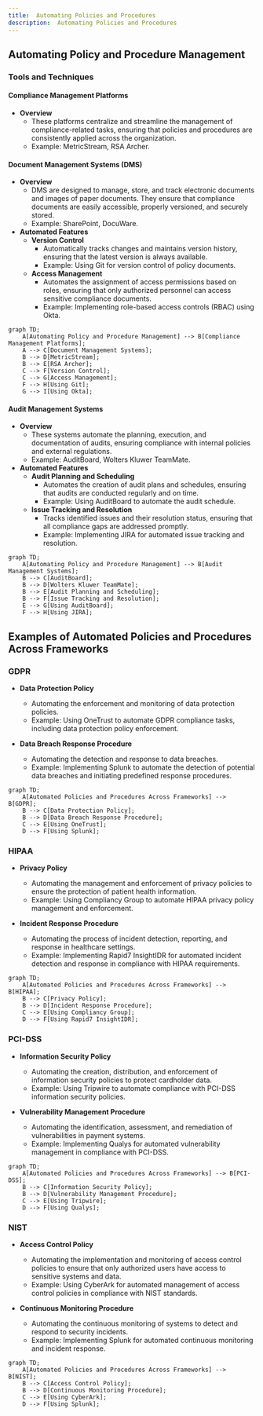 ```yaml
---
title:  Automating Policies and Procedures
description:  Automating Policies and Procedures
---
```





## Automating Policy and Procedure Management

### Tools and Techniques

#### Compliance Management Platforms
- **Overview**
  - These platforms centralize and streamline the management of compliance-related tasks, ensuring that policies and procedures are consistently applied across the organization.
  - Example: MetricStream, RSA Archer.

#### Document Management Systems (DMS)
- **Overview**
  - DMS are designed to manage, store, and track electronic documents and images of paper documents. They ensure that compliance documents are easily accessible, properly versioned, and securely stored.
  - Example: SharePoint, DocuWare.
- **Automated Features**
  - **Version Control**
    - Automatically tracks changes and maintains version history, ensuring that the latest version is always available.
    - Example: Using Git for version control of policy documents.
  - **Access Management**
    - Automates the assignment of access permissions based on roles, ensuring that only authorized personnel can access sensitive compliance documents.
    - Example: Implementing role-based access controls (RBAC) using Okta.

```mermaid
graph TD;
    A[Automating Policy and Procedure Management] --> B[Compliance Management Platforms];
    A --> C[Document Management Systems];
    B --> D[MetricStream];
    B --> E[RSA Archer];
    C --> F[Version Control];
    C --> G[Access Management];
    F --> H[Using Git];
    G --> I[Using Okta];
```

#### Audit Management Systems
- **Overview**
  - These systems automate the planning, execution, and documentation of audits, ensuring compliance with internal policies and external regulations.
  - Example: AuditBoard, Wolters Kluwer TeamMate.
- **Automated Features**
  - **Audit Planning and Scheduling**
    - Automates the creation of audit plans and schedules, ensuring that audits are conducted regularly and on time.
    - Example: Using AuditBoard to automate the audit schedule.
  - **Issue Tracking and Resolution**
    - Tracks identified issues and their resolution status, ensuring that all compliance gaps are addressed promptly.
    - Example: Implementing JIRA for automated issue tracking and resolution.

```mermaid
graph TD;
    A[Automating Policy and Procedure Management] --> B[Audit Management Systems];
    B --> C[AuditBoard];
    B --> D[Wolters Kluwer TeamMate];
    B --> E[Audit Planning and Scheduling];
    B --> F[Issue Tracking and Resolution];
    E --> G[Using AuditBoard];
    F --> H[Using JIRA];
```

## Examples of Automated Policies and Procedures Across Frameworks

### GDPR
- **Data Protection Policy**
  - Automating the enforcement and monitoring of data protection policies.
  - Example: Using OneTrust to automate GDPR compliance tasks, including data protection policy enforcement.

- **Data Breach Response Procedure**
  - Automating the detection and response to data breaches.
  - Example: Implementing Splunk to automate the detection of potential data breaches and initiating predefined response procedures.

```mermaid
graph TD;
    A[Automated Policies and Procedures Across Frameworks] --> B[GDPR];
    B --> C[Data Protection Policy];
    B --> D[Data Breach Response Procedure];
    C --> E[Using OneTrust];
    D --> F[Using Splunk];
```

### HIPAA
- **Privacy Policy**
  - Automating the management and enforcement of privacy policies to ensure the protection of patient health information.
  - Example: Using Compliancy Group to automate HIPAA privacy policy management and enforcement.

- **Incident Response Procedure**
  - Automating the process of incident detection, reporting, and response in healthcare settings.
  - Example: Implementing Rapid7 InsightIDR for automated incident detection and response in compliance with HIPAA requirements.

```mermaid
graph TD;
    A[Automated Policies and Procedures Across Frameworks] --> B[HIPAA];
    B --> C[Privacy Policy];
    B --> D[Incident Response Procedure];
    C --> E[Using Compliancy Group];
    D --> F[Using Rapid7 InsightIDR];
```

### PCI-DSS
- **Information Security Policy**
  - Automating the creation, distribution, and enforcement of information security policies to protect cardholder data.
  - Example: Using Tripwire to automate compliance with PCI-DSS information security policies.

- **Vulnerability Management Procedure**
  - Automating the identification, assessment, and remediation of vulnerabilities in payment systems.
  - Example: Implementing Qualys for automated vulnerability management in compliance with PCI-DSS.

```mermaid
graph TD;
    A[Automated Policies and Procedures Across Frameworks] --> B[PCI-DSS];
    B --> C[Information Security Policy];
    B --> D[Vulnerability Management Procedure];
    C --> E[Using Tripwire];
    D --> F[Using Qualys];
```

### NIST
- **Access Control Policy**
  - Automating the implementation and monitoring of access control policies to ensure that only authorized users have access to sensitive systems and data.
  - Example: Using CyberArk for automated management of access control policies in compliance with NIST standards.

- **Continuous Monitoring Procedure**
  - Automating the continuous monitoring of systems to detect and respond to security incidents.
  - Example: Implementing Splunk for automated continuous monitoring and incident response.

```mermaid
graph TD;
    A[Automated Policies and Procedures Across Frameworks] --> B[NIST];
    B --> C[Access Control Policy];
    B --> D[Continuous Monitoring Procedure];
    C --> E[Using CyberArk];
    D --> F[Using Splunk];
```

